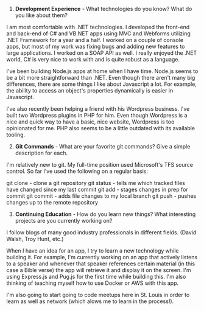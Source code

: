 1. **Development Experience** - What technologies do you know? What do you like about them?

I am most comfortable with .NET technologies. I developed the front-end and back-end of C# and VB.NET apps using MVC and Webforms
utilizing .NET Framework for a year and a half. I worked on a couple of console apps, but most of my work was fixing bugs and adding new features to 
large applications. I worked on a SOAP API as well. I really enjoyed the .NET world, C# is very nice to work with and is quite robust as a language. 

I've been building Node.js apps at home when I have time. Node.js seems to be a bit more straightforward than .NET. Even though there aren't many big 
differences, there are some things I like about Javascript a lot. For example, the ability to access an object's properties dynamically is easier in
Javascript. 

I've also recently been helping a friend with his Wordpress business. I've built two Wordpress plugins in PHP for him. Even though Wordpress is a nice
and quick way to have a basic, nice website, Wordpress is too opinionated for me. PHP also seems to be a little outdated with its available tooling.


2. **Git Commands** - What are your favorite git commands? Give a simple description for each.

I'm relatively new to git. My full-time position used Microsoft's TFS source control.
So far I've used the following on a regular basis:

git clone - clone a git repository
git status - tells me which tracked files have changed since my last commit
git add - stages changes in prep for commit
git commit - adds file changes to my local branch
git push - pushes changes up to the remote repository

3. **Continuing Education** - How do you learn new things? What interesting projects are you currently working on?

I follow blogs of many good industry professionals in different fields. (David Walsh, Troy Hunt, etc.)

When I have an idea for an app, I try to learn a new technology while building it. For example, I'm currently working on an app that actively listens
to a speaker and whenever that speaker references certain material (in this case a Bible verse) the app will retrieve it and display it on the screen.
I'm using Express.js and Pug.js for the first time while building this. I'm also thinking of teaching myself how to use Docker or AWS with this app.

I'm also going to start going to code meetups here in St. Louis in order to learn as well as network (which alows me to learn in the process!).